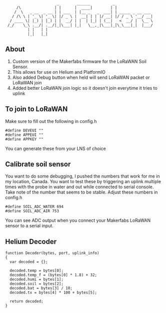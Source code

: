```
                       _        ______          _                 
     /\               | |      |  ____|        | |                
    /  \   _ __  _ __ | | ___  | |__ _   _  ___| | _____ _ __ ___ 
   / /\ \ | '_ \| '_ \| |/ _ \ |  __| | | |/ __| |/ / _ \ '__/ __|
  / ____ \| |_) | |_) | |  __/ | |  | |_| | (__|   <  __/ |  \__ \
 /_/    \_\ .__/| .__/|_|\___| |_|   \__,_|\___|_|\_\___|_|  |___/
          | |   | |                                               
          |_|   |_|                                               
```
## About
1. Custom version of the Makerfabs firmware for the LoRaWAN Soil Sensor. 
2. This allows for use on Helium and PlatformIO
3. Also added Debug button when held will send LoRaWAN packet or LoRaWAN join
4. Added better LoRaWAN join logic so it doesn't join everytime it tries to uplink

## To join to LoRaWAN
Make sure to fill out the following in config.h
```
#define DEVEUI ""
#define APPEUI ""
#define APPKEY ""
```
You can generate these from your LNS of choice

## Calibrate soil sensor
You want to do some debugging, I pushed the numbers that work for me in my location, Canada. You want to test these by triggering an uplink multiple times with the probe in water and out while connected to serial console. Take note of the number that seems to be stable. Adjust these numbers in config.h
```
#define SOIL_ADC_WATER 694
#define SOIL_ADC_AIR 753
```
You can see ADC output when you connect your Makerfabs LoRaWAN sensor to a serial input.

## Helium Decoder
```
function Decoder(bytes, port, uplink_info) 
{
  var decoded = {};
  
  decoded.temp = bytes[0];
  decoded.temp_f = (bytes[0] * 1.8) + 32;
  decoded.humi = bytes[1];
  decoded.soil = bytes[2];
  decoded.bat = bytes[3] / 10;
  decoded.tx = bytes[4] * 100 + bytes[5];
  
  return decoded;
}
```

